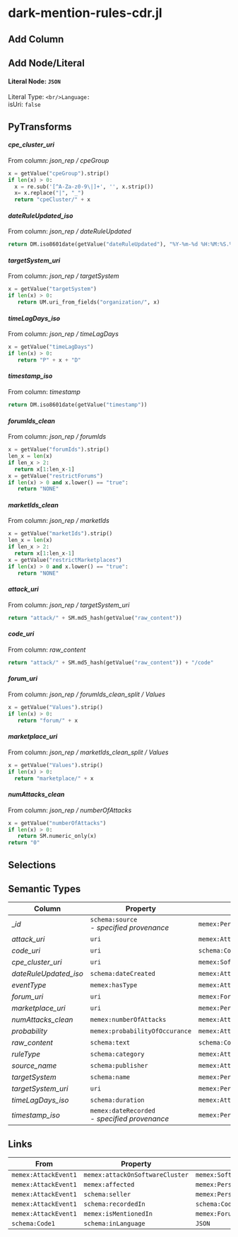 # dark-mention-rules-cdr.jl

## Add Column

## Add Node/Literal
#### Literal Node: `JSON`
Literal Type: ``
<br/>Language: ``
<br/>isUri: `false`


## PyTransforms
#### _cpe_cluster_uri_
From column: _json_rep / cpeGroup_
``` python
x = getValue("cpeGroup").strip()
if len(x) > 0:
  x = re.sub('[^A-Za-z0-9\|]+', '', x.strip())
  x= x.replace("|", "_")
  return "cpeCluster/" + x
```

#### _dateRuleUpdated_iso_
From column: _json_rep / dateRuleUpdated_
``` python
return DM.iso8601date(getValue("dateRuleUpdated"), "%Y-%m-%d %H:%M:%S.%f")
```

#### _targetSystem_uri_
From column: _json_rep / targetSystem_
``` python
x = getValue("targetSystem")
if len(x) > 0:
   return UM.uri_from_fields("organization/", x)
```

#### _timeLagDays_iso_
From column: _json_rep / timeLagDays_
``` python
x = getValue("timeLagDays")
if len(x) > 0:
   return "P" + x + "D"
```

#### _timestamp_iso_
From column: _timestamp_
``` python
return DM.iso8601date(getValue("timestamp"))
```

#### _forumIds_clean_
From column: _json_rep / forumIds_
``` python
x = getValue("forumIds").strip()
len_x = len(x)
if len_x > 2:
  return x[1:len_x-1]
x = getValue("restrictForums")
if len(x) > 0 and x.lower() == "true":
   return "NONE"
```

#### _marketIds_clean_
From column: _json_rep / marketIds_
``` python
x = getValue("marketIds").strip()
len_x = len(x)
if len_x > 2:
  return x[1:len_x-1]
x = getValue("restrictMarketplaces")
if len(x) > 0 and x.lower() == "true":
   return "NONE"
```

#### _attack_uri_
From column: _json_rep / targetSystem_uri_
``` python
return "attack/" + SM.md5_hash(getValue("raw_content"))
```

#### _code_uri_
From column: _raw_content_
``` python
return "attack/" + SM.md5_hash(getValue("raw_content")) + "/code"
```

#### _forum_uri_
From column: _json_rep / forumIds_clean_split / Values_
``` python
x = getValue("Values").strip()
if len(x) > 0:
   return "forum/" + x
```

#### _marketplace_uri_
From column: _json_rep / marketIds_clean_split / Values_
``` python
x = getValue("Values").strip()
if len(x) > 0:
  return "marketplace/" + x
```

#### _numAttacks_clean_
From column: _json_rep / numberOfAttacks_
``` python
x = getValue("numberOfAttacks")
if len(x) > 0:
   return SM.numeric_only(x)
return "0"
```


## Selections

## Semantic Types
| Column | Property | Class |
|  ----- | -------- | ----- |
| __id_ | `schema:source`<BR> - _specified provenance_ | `memex:PersonOrOrganization1`|
| _attack_uri_ | `uri` | `memex:AttackEvent1`|
| _code_uri_ | `uri` | `schema:Code1`|
| _cpe_cluster_uri_ | `uri` | `memex:SoftwareSystemCluster1`|
| _dateRuleUpdated_iso_ | `schema:dateCreated` | `memex:AttackEvent1`|
| _eventType_ | `memex:hasType` | `memex:AttackEvent1`|
| _forum_uri_ | `uri` | `memex:Forum1`|
| _marketplace_uri_ | `uri` | `memex:PersonOrOrganization2`|
| _numAttacks_clean_ | `memex:numberOfAttacks` | `memex:AttackEvent1`|
| _probability_ | `memex:probabilityOfOccurance` | `memex:AttackEvent1`|
| _raw_content_ | `schema:text` | `schema:Code1`|
| _ruleType_ | `schema:category` | `memex:AttackEvent1`|
| _source_name_ | `schema:publisher` | `memex:AttackEvent1`|
| _targetSystem_ | `schema:name` | `memex:PersonOrOrganization1`|
| _targetSystem_uri_ | `uri` | `memex:PersonOrOrganization1`|
| _timeLagDays_iso_ | `schema:duration` | `memex:AttackEvent1`|
| _timestamp_iso_ | `memex:dateRecorded`<BR> - _specified provenance_ | `memex:PersonOrOrganization1`|


## Links
| From | Property | To |
|  --- | -------- | ---|
| `memex:AttackEvent1` | `memex:attackOnSoftwareCluster` | `memex:SoftwareSystemCluster1`|
| `memex:AttackEvent1` | `memex:affected` | `memex:PersonOrOrganization1`|
| `memex:AttackEvent1` | `schema:seller` | `memex:PersonOrOrganization2`|
| `memex:AttackEvent1` | `schema:recordedIn` | `schema:Code1`|
| `memex:AttackEvent1` | `memex:isMentionedIn` | `memex:Forum1`|
| `schema:Code1` | `schema:inLanguage` | `JSON`|
